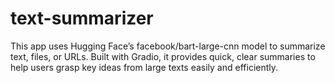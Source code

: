 # text-summarizer
This app uses Hugging Face’s facebook/bart-large-cnn model to summarize text, files, or URLs. Built with Gradio, it provides quick, clear summaries to help users grasp key ideas from large texts easily and efficiently.
